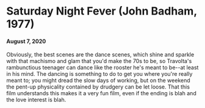 # Saturday Night Fever (John Badham, 1977)
#### August 7, 2020
Obviously, the best scenes are the dance scenes, which shine and sparkle with that machismo and glam that you'd make the 70s to be, so Travolta's rambunctious teenager can dance like the rooster he's meant to be--at least in his mind. The dancing is something to do to get you where you're really meant to; you might dread the slow days of working, but on the weekend the pent-up physicality contained by drudgery can be let loose. That this film understands this makes it a very fun film, even if the ending is blah and the love interest is blah.